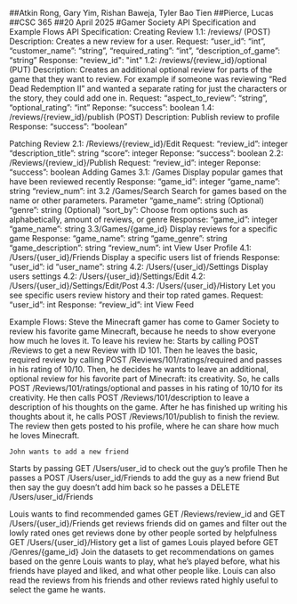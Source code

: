 ##Atkin Rong, Gary Yim, Rishan Baweja, Tyler Bao Tien
##Pierce, Lucas
##CSC 365
##20 April 2025
#Gamer Society API Specification and Example Flows
API Specification:
Creating Review 
1.1: /reviews/ (POST)
Description: Creates a new review for a user.
Request:
“user_id”: “int”,
“customer_name”: “string”,
“required_rating”: “int”,
“description_of_game”: “string”
Response:
"review_id": "int"
1.2: /reviews/{review_id}/optional (PUT)
Description: Creates an additional optional review for parts of the game that they want to review. For example if someone was reviewing “Red Dead Redemption II” and wanted a separate rating for just the characters or the story, they could add one in.
Request:
“aspect_to_review”: “string”,
“optional_rating”: “int”
Reponse:
“success”: boolean
1.4: /reviews/{review_id}/publish (POST)
Description: Publish review to profile
Response:
“success”: “boolean”

Patching Review
2.1: /Reviews/{review_id}/Edit
Request:
“review_id”: integer
“description_title”: string
“score”: integer
Reponse:
“success”: boolean
2.2: /Reviews/{review_id}/Publish
Request:
“review_id”: integer
Reponse:
“success”: boolean
Adding Games
3.1: /Games
Display popular games that have been reviewed recently
Response:
“game_id”: integer
“game_name”: string
“review_num”: int
3.2 /Games/Search
Search for games based on the name or other parameters.
Parameter
“game_name”: string (Optional)
“genre”: string (Optional)
“sort_by”: Choose from options such as alphabetically, amount of reviews, or genre
Response:
“game_id”: integer
“game_name”: string
3.3/Games/{game_id}
Display reviews for a specific game
Response:
“game_name”: string
“game_genre”: string
“game_description”: string
“review_num”: int
 View User Profile
4.1: /Users/{user_id}/Friends
Display a specific users list of friends
Response:
“user_id”: id
“user_name”: string
4.2: /Users/{user_id}/Settings
Display users settings
4.2: /Users/{user_id}/Settings/Edit
4.2: /Users/{user_id}/Settings/Edit/Post
4.3: /Users/{user_id}/History 
Let you see specific users review history and their top rated games.
Request:
“user_id”: int
Response:
“review_id”: int
View Feed

Example Flows:
	Steve the Minecraft gamer has come to Gamer Society to review his favorite game Minecraft, because he needs to show everyone how much he loves it. To leave his review he:
Starts by calling POST /Reviews to get a new Review with ID 101. 
Then he leaves the basic, required review by calling POST /Reviews/101/ratings/required and passes in his rating of 10/10. 
Then, he decides he wants to leave an additional, optional review for his favorite part of Minecraft: its creativity. So, he calls POST /Reviews/101/ratings/optional and passes in his rating of 10/10 for its creativity. 
He then calls POST /Reviews/101/description to leave a description of his thoughts on the game. 
After he has finished up writing his thoughts about it, he calls  POST /Reviews/101/publish to finish the review. 
The review then gets posted to his profile, where he can share how much he loves Minecraft.

	John wants to add a new friend
Starts by passing GET /Users/user_id to check out the guy’s profile
Then he passes a POST /Users/user_id/Friends to add the guy as a new friend
But then say the guy doesn’t add him back
so he passes a DELETE /Users/user_id/Friends

	
Louis wants to find recommended games
GET /Reviews/review_id and GET /Users/{user_id}/Friends
get reviews friends did on games and filter out the lowly rated ones
get reviews done by other people sorted by helpfulness
GET /Users/{user_id}/History
get a list of games Louis played before
GET /Genres/{game_id}
Join the datasets to get recommendations on games based on the genre Louis wants to play, what he’s played before, what his friends have played and liked, and what other people like. Louis can also read the reviews from his friends and other reviews rated highly useful to select the game he wants.

